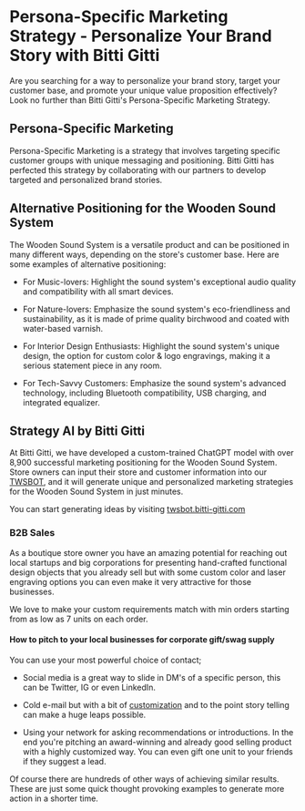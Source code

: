 # Persona-Specific Marketing Strategy - Personalize Your Brand Story with Bitti Gitti

Are you searching for a way to personalize your brand story, target your customer base, and promote your unique value proposition effectively? Look no further than Bitti Gitti's Persona-Specific Marketing Strategy.

## Persona-Specific Marketing

Persona-Specific Marketing is a strategy that involves targeting specific customer groups with unique messaging and positioning. Bitti Gitti has perfected this strategy by collaborating with our partners to develop targeted and personalized brand stories.

## Alternative Positioning for the Wooden Sound System

The Wooden Sound System is a versatile product and can be positioned in many different ways, depending on the store's customer base. Here are some examples of alternative positioning:

* For Music-lovers: Highlight the sound system's exceptional audio quality and compatibility with all smart devices.

* For Nature-lovers: Emphasize the sound system's eco-friendliness and sustainability, as it is made of prime quality birchwood and coated with water-based varnish.

* For Interior Design Enthusiasts: Highlight the sound system's unique design, the option for custom color & logo engravings, making it a serious statement piece in any room.

* For Tech-Savvy Customers: Emphasize the sound system's advanced technology, including Bluetooth compatibility, USB charging, and integrated equalizer.

## Strategy AI by Bitti Gitti  

At Bitti Gitti, we have developed a custom-trained ChatGPT model with over 8,900 successful marketing positioning for the Wooden Sound System. Store owners can input their store and customer information into our [TWSBOT](https://twsbot.bitti-gitti.com/), and it will generate unique and personalized marketing strategies for the Wooden Sound System in just minutes.

You can start generating ideas by visiting [twsbot.bitti-gitti.com](https://twsbot.bitti-gitti.com/)

### B2B Sales

As a boutique store owner you have an amazing potential for reaching out local startups and big corporations for presenting hand-crafted functional design objects that you already sell but with some custom color and laser engraving options you can even make it very attractive for those businesses. 

We love to make your custom requirements match with min orders starting from as low as 7 units on each order. 

#### How to pitch to your local businesses for corporate gift/swag supply

You can use your most powerful choice of contact;

* Social media is a great way to slide in DM's of a specific person, this can be Twitter, IG or even LinkedIn. 

* Cold e-mail but with a bit of [customization](/customizations) and to the point story telling can make a huge leaps possible.

* Using your network for asking recommendations or introductions. In the end you're pitching an award-winning and already good selling product with a highly customized way. You can even gift one unit to your friends if they suggest a lead. 

Of course there are hundreds of other ways of achieving similar results. These are just some quick thought provoking examples to generate more action in a shorter time.
